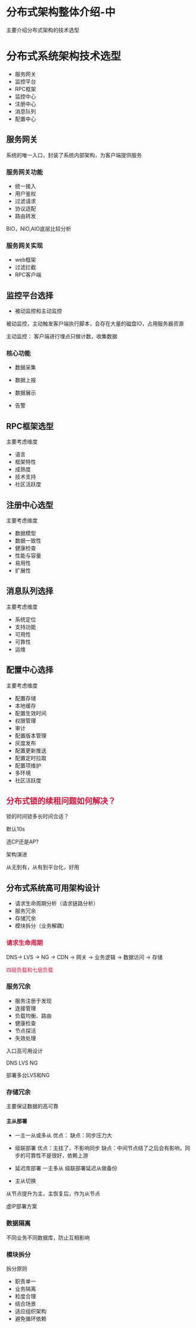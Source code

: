 # 分布式架构整体介绍-中


主要介绍分布式架构的技术选型

<!--more-->

# 分布式系统架构技术选型

- 服务网关
- 监控平台
- RPC框架
- 监控中心
- 注册中心
- 消息队列
- 配置中心

## 服务网关

系统的唯一入口，封装了系统内部架构，为客户端提供服务

### 服务网关功能

- 统一接入
- 用户鉴权
- 过滤请求
- 协议适配
- 路由转发

BIO，NIO,AIO底层比较分析

### 服务网关实现

- web框架
- 过滤拦截
- RPC客户端

## 监控平台选择

- 被动监控和主动监控

被动监控，主动触发客户端执行脚本，会存在大量的磁盘IO，占用服务器资源

主动监控： 客户端进行埋点只做计数，收集数据

### 核心功能

- 数据采集

- 数据上报

- 数据展示

- 告警

## RPC框架选型

主要考虑维度

- 语言
- 框架特性
- 成熟度
- 技术支持
- 社区活跃度

## 注册中心选型

主要考虑维度

- 数据模型
- 数据一致性
- 健康检查
- 性能与容量
- 易用性
- 扩展性

## 消息队列选择

主要考虑维度

- 系统定位
- 支持功能
- 可用性
- 可靠性
- 运维

## 配置中心选择

主要考虑维度

- 配置存储
- 本地缓存
- 配置生效时间
- 权限管理
- 审计
- 配置版本管理
- 灰度发布
- 配置更新推送
- 配置定时拉取
- 配置项维护
- 多环境
- 社区活跃度


## <font color=#DC143C>分布式锁的续租问题如何解决？</font>

锁的时间锁多长时间合适？

默认10s

选CP还是AP?


架构演进

从无到有，从有到平台化，好用

## 分布式系统高可用架构设计

- 请求生命周期分析（请求链路分析）
- 服务冗余
- 存储冗余
- 模块拆分（业务解耦）

### <font color=#DC143C>请求生命周期</font>

DNS-> LVS -> NG -> CDN -> 网关 -> 业务逻辑 -> 数据访问 -> 存储

<font color=#DC143C>四层负载和七层负载</font>


### 服务冗余

- 服务注册于发现
- 连接管理
- 负载均衡、路由
- 健康检查
- 节点探活
- 失效处理

入口高可用设计

DNS
LVS
NG

部署多台LVS和NG

### 存储冗余

主要保证数据的高可靠

#### 主从部署

- 一主一从或多从
优点：
缺点：同步压力大
- 级联部署
优点：主挂了，不影响同步
缺点：中间节点结了之后会有影响，同步的可靠性不是很好，依赖上游

- 延迟库部署
一主多从
级联部署延迟从做备份

- 主从切换

从节点提升为主，主恢复后，作为从节点

虚IP部署方案

### 数据隔离

不同业务不同数据库，防止互相影响

### 模块拆分

拆分原则

- 职责单一
- 业务隔离
- 粒度合理
- 结合场景
- 适应组织架构
- 避免循环依赖